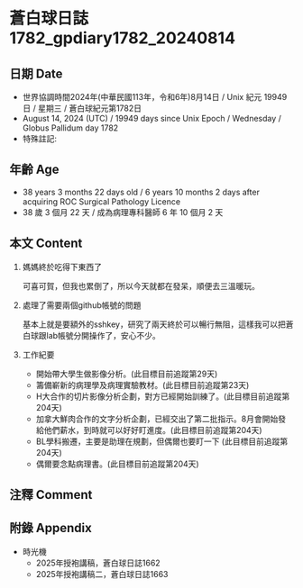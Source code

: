 [_metadata_:encoding]: - "utf-8"
[_metadata_:language]: - "zh-Hant-TW"
[_metadata_:fileformat]: - "markdown"
[_metadata_:MIME_type]: - "text/plain"
[_metadata_:markdown_version]: - "commonmark version 0.30"
[_metadata_:markdown_spec]: - "https://spec.commonmark.org/0.30/"

# 蒼白球日誌1782_gpdiary1782_20240814 #

## 日期 Date ##

* 世界協調時間2024年(中華民國113年，令和6年)8月14日 / Unix 紀元 19949 日 / 星期三 / 蒼白球紀元第1782日
* August 14, 2024 (UTC) / 19949 days since Unix Epoch / Wednesday / Globus Pallidum day 1782
* 特殊註記:

## 年齡 Age ##

* 38 years 3 months 22 days old / 6 years 10 months 2 days after acquiring ROC Surgical Pathology Licence
* 38 歲 3 個月 22 天 / 成為病理專科醫師 6 年 10 個月 2 天

## 本文 Content ##

1. 媽媽終於吃得下東西了

    可喜可賀，但我也累倒了，所以今天就都在發呆，順便去三溫暖玩。

2. 處理了需要兩個github帳號的問題

    基本上就是要額外的sshkey，研究了兩天終於可以暢行無阻，這樣我可以把蒼白球跟lab帳號分開操作了，安心不少。

2. 工作紀要

    - 開始帶大學生做影像分析。(此目標目前追蹤第29天)
    - 籌備嶄新的病理學及病理實驗教材。(此目標目前追蹤第23天)
    - H大合作的切片影像分析企劃，對方已經開始訓練了。(此目標目前追蹤第204天)
    - 加拿大鮮肉合作的文字分析企劃，已經交出了第二批指示。8月會開始發給他們薪水，到時就可以好好盯進度。(此目標目前追蹤第204天)
    - BL學科搬遷，主要是助理在規劃，但偶爾也要盯一下 (此目標目前追蹤第204天)
    - 偶爾要念點病理書。(此目標目前追蹤第204天)

## 注釋 Comment ##


## 附錄 Appendix ##

* 時光機
    - 2025年授袍講稿，蒼白球日誌1662
    - 2025年授袍講稿二，蒼白球日誌1663
